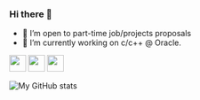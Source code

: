 ### Hi there 👋
- 🔭 I’m open to part-time job/projects proposals
- 🌱 I’m currently working on c/c++ @ Oracle.

<a href="mailto:unijay12@gmail.com" style="text-decoration:none" target="_blank">
  <img height="30" src = "https://img.shields.io/badge/gmail-c14438?&style=for-the-badge&logo=gmail&logoColor=white">
</a>

<a href="https://www.linkedin.com/in/jay-prakash-002/" style="text-decoration:none" target="_blank">
  <img height="30" src="https://img.shields.io/badge/linkedin-blue.svg?&style=for-the-badge&logo=linkedin&logoColor=white" />
</a>


<a href="https://api.whatsapp.com/send?phone=917999776136" style="text-decoration:none" target="_blank">
  <img height="30" src="https://img.shields.io/badge/-Whatsapp-128C7E.svg?&style=for-the-badge&logo=whatsapp&logoColor=white" />
</a>

![My GitHub stats](https://github-readme-stats.vercel.app/api?username=jayprakash02&show_icons=true)

<!--
**jayprakash02/jayprakash02** is a ✨ _special_ ✨ repository because its `README.md` (this file) appears on your GitHub profile.
Here are some ideas to get you started:

- 👯 I’m looking to collaborate on ...
- 🤔 I’m looking for help with ...
- 💬 Ask me about ...
- 📫 How to reach me: ...
- 😄 Pronouns: ...
- ⚡ Fun fact: ...
-->
